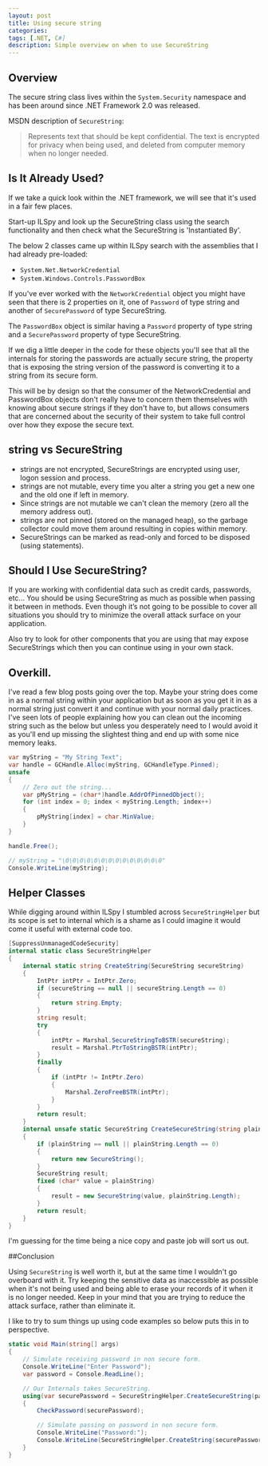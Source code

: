 ```yaml
---
layout: post
title: Using secure string
categories:
tags: [.NET, C#]
description: Simple overview on when to use SecureString
---
```


## Overview

The secure string class lives within the `System.Security` namespace and has been around since .NET Framework 2.0 was released.

MSDN description of `SecureString`:
> Represents text that should be kept confidential. The text is encrypted for privacy when being used, and deleted from computer memory when no longer needed.

## Is It Already Used?
If we take a quick look within the .NET framework, we will see that it's used in a fair few places.

Start-up ILSpy and look up the SecureString class using the search functionality and then check what the SecureString is 'Instantiated By'.

The below 2 classes came up within ILSpy search with the assemblies that I had already pre-loaded:

* `System.Net.NetworkCredential`
* `System.Windows.Controls.PasswordBox`

If you've ever worked with the `NetworkCredential` object you might have seen that there is 2 properties on it, one of `Password` of type string and another of `SecurePassword` of type SecureString.

The `PasswordBox` object is similar having a `Password` property of type string and a `SecurePassword` property of type SecureString.

If we dig a little deeper in the code for these objects you'll see that all the internals for storing the passwords are actually secure string, the property that is exposing the string version of the password is converting it to a string from its secure form.

This will be by design so that the consumer of the NetworkCredential and PasswordBox objects don't really have to concern them themselves with knowing about secure strings if they don't have to, but allows consumers that are concerned about the security of their system to take full control over how they expose the secure text.

## string vs SecureString

* strings are not encrypted, SecureStrings are encrypted using user, logon session and process.
* strings are not mutable, every time you alter a string you get a new one and the old one if left in memory.
* Since strings are not mutable we can't clean the memory (zero all the memory address out).
* strings are not pinned (stored on the managed heap), so the garbage collector could move them around resulting in copies within memory.
* SecureStrings can be marked as read-only and forced to be disposed (using statements).

## Should I Use SecureString?

If you are working with confidential data such as credit cards, passwords, etc... You should be using SecureString as much as possible when passing it between in methods. Even though it’s not going to be possible to cover all situations you should try to minimize the overall attack surface on your application.

Also try to look for other components that you are using that may expose SecureStrings which then you can continue using in your own stack.

## Overkill.

I've read a few blog posts going over the top. Maybe your string does come in as a normal string within your application but as soon as you get it in as a normal string just convert it and continue with your normal daily practices. I've seen lots of people explaining how you can clean out the incoming string such as the below but unless you desperately need to I would avoid it as you'll end up missing the slightest thing and end up with some nice memory leaks.

```csharp
var myString = "My String Text";
var handle = GCHandle.Alloc(myString, GCHandleType.Pinned);
unsafe
{
	// Zero out the string...
	var pMyString = (char*)handle.AddrOfPinnedObject();
	for (int index = 0; index < myString.Length; index++)
	{
		pMyString[index] = char.MinValue;
	}
}

handle.Free();

// myString = "\0\0\0\0\0\0\0\0\0\0\0\0\0\0"
Console.WriteLine(myString);
```

## Helper Classes

While digging around within ILSpy I stumbled across `SecureStringHelper` but its scope is set to internal which is a shame as I could imagine it would come it useful with external code too.

```csharp
[SuppressUnmanagedCodeSecurity]
internal static class SecureStringHelper
{
	internal static string CreateString(SecureString secureString)
	{
		IntPtr intPtr = IntPtr.Zero;
		if (secureString == null || secureString.Length == 0)
		{
			return string.Empty;
		}
		string result;
		try
		{
			intPtr = Marshal.SecureStringToBSTR(secureString);
			result = Marshal.PtrToStringBSTR(intPtr);
		}
		finally
		{
			if (intPtr != IntPtr.Zero)
			{
				Marshal.ZeroFreeBSTR(intPtr);
			}
		}
		return result;
	}
	internal unsafe static SecureString CreateSecureString(string plainString)
	{
		if (plainString == null || plainString.Length == 0)
		{
			return new SecureString();
		}
		SecureString result;
		fixed (char* value = plainString)
		{
			result = new SecureString(value, plainString.Length);
		}
		return result;
	}
}
```

I'm guessing for the time being a nice copy and paste job will sort us out.

##Conclusion

Using `SecureString` is well worth it, but at the same time I wouldn't go overboard with it. Try keeping the sensitive data as inaccessible as possible when it's not being used and being able to erase your records of it when it is no longer needed. Keep in your mind that you are trying to reduce the attack surface, rather than eliminate it.

I like to try to sum things up using code examples so below puts this in to perspective.

```csharp
static void Main(string[] args)
{
    // Simulate receiving password in non secure form.
    Console.WriteLine("Enter Password");
    var password = Console.ReadLine();

    // Our Internals takes SecureString.
    using(var securePassword = SecureStringHelper.CreateSecureString(password))
	{
		CheckPassword(securePassword);

		// Simulate passing on password in non secure form.
		Console.WriteLine("Password:");
		Console.WriteLine(SecureStringHelper.CreateString(securePassword));
	}
}
```